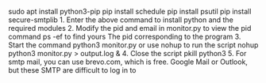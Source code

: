 sudo apt install python3-pip pip install schedule pip install psutil pip install secure-smtplib 1. Enter the above command to install python and the required modules 2. Modify the pid and email in monitor.py to view the pid command ps -ef to find yours The pid corresponding to the program 3. Start the command python3 monitor.py or use nohup to run the script nohup python3 monitor.py > output.log & 4. Close the script pkill python3 5. For smtp mail, you can use brevo.com, which is free. Google Mail or Outlook, but these SMTP are difficult to log in to
